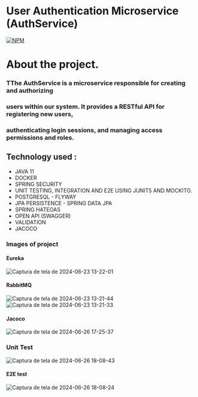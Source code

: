 # User Authentication Microservice (AuthService)

[![NPM](https://img.shields.io/npm/l/react)](https://github.com/JoelMaciel/Product-Catalog/blob/readm/LICENCE)

# About the project.

### TThe AuthService is a microservice responsible for creating and authorizing
###  users within our system. It provides a RESTful API for registering new users,
### authenticating login sessions, and managing access permissions and roles.

## Technology used :
-  JAVA 11
-  DOCKER
-  SPRING SECURITY
-  UNIT TESTING, INTEGRATION AND E2E USING JUNIT5 AND MOCKITO.
-  POSTGRESQL - FLYWAY
-  JPA PERSISTENCE - SPRING DATA JPA
-  SPRING HATEOAS
-  OPEN API (SWAGGER)
-  VALIDATION
-  JACOCO



### Images of project

#### Eureka
![Captura de tela de 2024-06-23 13-22-01](https://github.com/JoelMaciel/Learn-Course-Microservice/assets/77079093/d25e9e24-bc98-4d7f-9cec-f2eeab6675da)

#### RabbitMQ
![Captura de tela de 2024-06-23 13-21-44](https://github.com/JoelMaciel/Learn-Course-Microservice/assets/77079093/09046e0e-c0a2-4748-944a-51aeaeaa804d)
![Captura de tela de 2024-06-23 13-21-33](https://github.com/JoelMaciel/Learn-Course-Microservice/assets/77079093/5347fc8c-7391-471e-95d8-bab048724b1a)

#### Jacoco

![Captura de tela de 2024-06-26 17-25-37](https://github.com/JoelMaciel/Learn-Authentication-Service-Microservice/assets/77079093/560539d9-034e-41a1-990f-340c2e355cf8)


### Unit Test 

![Captura de tela de 2024-06-26 18-08-43](https://github.com/JoelMaciel/Learn-Authentication-Service-Microservice/assets/77079093/75d7ec7e-dde2-484f-9bed-abd740e2d3fe)

#### E2E test
![Captura de tela de 2024-06-26 18-08-24](https://github.com/JoelMaciel/Learn-Authentication-Service-Microservice/assets/77079093/319038a4-f116-48c0-a58e-109684d9b5f2)
